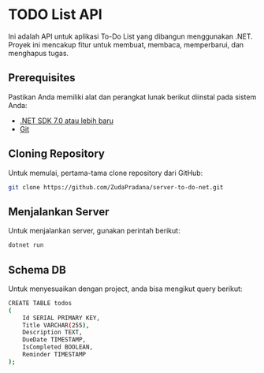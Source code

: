 # TODO List API

Ini adalah API untuk aplikasi To-Do List yang dibangun menggunakan .NET. Proyek ini mencakup fitur untuk membuat, membaca, memperbarui, dan menghapus tugas.

## Prerequisites

Pastikan Anda memiliki alat dan perangkat lunak berikut diinstal pada sistem Anda:

- [.NET SDK 7.0 atau lebih baru](https://dotnet.microsoft.com/download)
- [Git](https://git-scm.com/downloads)

## Cloning Repository

Untuk memulai, pertama-tama clone repository dari GitHub:

```bash
git clone https://github.com/ZudaPradana/server-to-do-net.git
```

## Menjalankan Server
Untuk menjalankan server, gunakan perintah berikut:
```bash
dotnet run
```

## Schema DB
Untuk menyesuaikan dengan project, anda bisa mengikut query berikut:
```bash
CREATE TABLE todos
(
    Id SERIAL PRIMARY KEY,
    Title VARCHAR(255),
    Description TEXT,
    DueDate TIMESTAMP,
    IsCompleted BOOLEAN,
    Reminder TIMESTAMP
);
```
